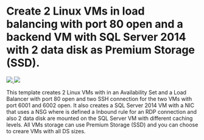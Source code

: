 # Create 2 Linux VMs in load balancing with port 80 open and a backend VM with SQL Server 2014 with 2 data disk as Premium Storage (SSD).

<a href="https://portal.azure.com/#create/Microsoft.Template/uri/https%3A%2F%2Fraw.githubusercontent.com%2FTVDKoni%2Fazure-quickstart-templates%2Fmaster%2F301-2fe-linux-lb80-ssh-1be-win-nsg-rdp-datadisk-ssd%2Fazuredeploy.json" target="_blank">
    <img src="http://azuredeploy.net/deploybutton.png"/>
</a>
<a href="http://armviz.io/#/?load=https%3A%2F%2Fraw.githubusercontent.com%2FTVDKoni%2Fazure-quickstart-templates%2Fmaster%2F301-2fe-linux-lb80-ssh-1be-win-nsg-rdp-datadisk-ssd%2Fazuredeploy.json" target="_blank">
    <img src="http://armviz.io/visualizebutton.png"/>
</a>

This template creates 2 Linux VMs with in an Availability Set and a Load Balancer with port 80 open and two SSH connection for the two VMs with port 6001 and 6002 open. It also creates a SQL Server 2014 VM with a NIC that uses a NSG where is defined a Inbound rule for an RDP connection and also 2 data disk are mounted on the SQL Server VM with different caching levels.
All VMs storage can use Premium Storage (SSD) and you can choose to creare VMs with all DS sizes.